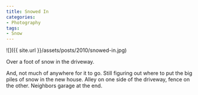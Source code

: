 ```yaml
---
title: Snowed In
categories:
- Photography
tags:
- Snow
---
```


![]({{ site.url }}/assets/posts/2010/snowed-in.jpg)

Over a foot of snow in the driveway.

And, not much of anywhere for it to go. Still figuring out where to put the big piles of snow in the new house. Alley on one side of the driveway, fence on the other. Neighbors garage at the end.
